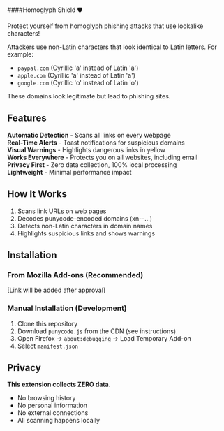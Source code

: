 ####Homoglyph Shield 🛡️

Protect yourself from homoglyph phishing attacks that use lookalike characters!


Attackers use non-Latin characters that look identical to Latin letters. For example:
- `pаypal.com` (Cyrillic 'а' instead of Latin 'a')
- `аpple.com` (Cyrillic 'а' instead of Latin 'a')
- `gооgle.com` (Cyrillic 'о' instead of Latin 'o')

These domains look legitimate but lead to phishing sites.

## Features

**Automatic Detection** - Scans all links on every webpage  
**Real-Time Alerts** - Toast notifications for suspicious domains  
**Visual Warnings** - Highlights dangerous links in yellow  
**Works Everywhere** - Protects you on all websites, including email  
**Privacy First** - Zero data collection, 100% local processing  
**Lightweight** - Minimal performance impact  

## How It Works

1. Scans link URLs on web pages
2. Decodes punycode-encoded domains (xn--...)
3. Detects non-Latin characters in domain names
4. Highlights suspicious links and shows warnings

## Installation

### From Mozilla Add-ons (Recommended)
[Link will be added after approval]

### Manual Installation (Development)
1. Clone this repository
2. Download `punycode.js` from the CDN (see instructions)
3. Open Firefox → `about:debugging` → Load Temporary Add-on
4. Select `manifest.json`

## Privacy

**This extension collects ZERO data.**
- No browsing history
- No personal information  
- No external connections
- All scanning happens locally
